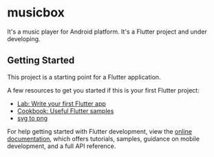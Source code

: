 # musicbox

It's a music player for Android platform. It's a Flutter project and under developing.

## Getting Started

This project is a starting point for a Flutter application.

A few resources to get you started if this is your first Flutter project:

- [Lab: Write your first Flutter app](https://docs.flutter.dev/get-started/codelab)
- [Cookbook: Useful Flutter samples](https://docs.flutter.dev/cookbook)
- [svg to png](https://cloudconvert.com/svg-to-png)

For help getting started with Flutter development, view the
[online documentation](https://docs.flutter.dev/), which offers tutorials,
samples, guidance on mobile development, and a full API reference.
